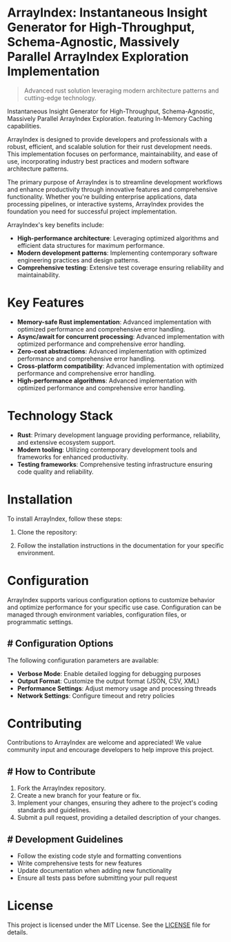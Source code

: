 <!-- fallback_ArrayIndex_20250806033746_38826 -->

# ArrayIndex: Instantaneous Insight Generator for High-Throughput, Schema-Agnostic, Massively Parallel ArrayIndex Exploration Implementation
> Advanced rust solution leveraging modern architecture patterns and cutting-edge technology.

Instantaneous Insight Generator for High-Throughput, Schema-Agnostic, Massively Parallel ArrayIndex Exploration. featuring In-Memory Caching capabilities.

ArrayIndex is designed to provide developers and professionals with a robust, efficient, and scalable solution for their rust development needs. This implementation focuses on performance, maintainability, and ease of use, incorporating industry best practices and modern software architecture patterns.

The primary purpose of ArrayIndex is to streamline development workflows and enhance productivity through innovative features and comprehensive functionality. Whether you're building enterprise applications, data processing pipelines, or interactive systems, ArrayIndex provides the foundation you need for successful project implementation.

ArrayIndex's key benefits include:

* **High-performance architecture**: Leveraging optimized algorithms and efficient data structures for maximum performance.
* **Modern development patterns**: Implementing contemporary software engineering practices and design patterns.
* **Comprehensive testing**: Extensive test coverage ensuring reliability and maintainability.

# Key Features

* **Memory-safe Rust implementation**: Advanced implementation with optimized performance and comprehensive error handling.
* **Async/await for concurrent processing**: Advanced implementation with optimized performance and comprehensive error handling.
* **Zero-cost abstractions**: Advanced implementation with optimized performance and comprehensive error handling.
* **Cross-platform compatibility**: Advanced implementation with optimized performance and comprehensive error handling.
* **High-performance algorithms**: Advanced implementation with optimized performance and comprehensive error handling.

# Technology Stack

* **Rust**: Primary development language providing performance, reliability, and extensive ecosystem support.
* **Modern tooling**: Utilizing contemporary development tools and frameworks for enhanced productivity.
* **Testing frameworks**: Comprehensive testing infrastructure ensuring code quality and reliability.

# Installation

To install ArrayIndex, follow these steps:

1. Clone the repository:


2. Follow the installation instructions in the documentation for your specific environment.

# Configuration

ArrayIndex supports various configuration options to customize behavior and optimize performance for your specific use case. Configuration can be managed through environment variables, configuration files, or programmatic settings.

## # Configuration Options

The following configuration parameters are available:

* **Verbose Mode**: Enable detailed logging for debugging purposes
* **Output Format**: Customize the output format (JSON, CSV, XML)
* **Performance Settings**: Adjust memory usage and processing threads
* **Network Settings**: Configure timeout and retry policies

# Contributing

Contributions to ArrayIndex are welcome and appreciated! We value community input and encourage developers to help improve this project.

## # How to Contribute

1. Fork the ArrayIndex repository.
2. Create a new branch for your feature or fix.
3. Implement your changes, ensuring they adhere to the project's coding standards and guidelines.
4. Submit a pull request, providing a detailed description of your changes.

## # Development Guidelines

* Follow the existing code style and formatting conventions
* Write comprehensive tests for new features
* Update documentation when adding new functionality
* Ensure all tests pass before submitting your pull request

# License

This project is licensed under the MIT License. See the [LICENSE](https://github.com/QOZU/ArrayIndex/blob/main/LICENSE) file for details.
